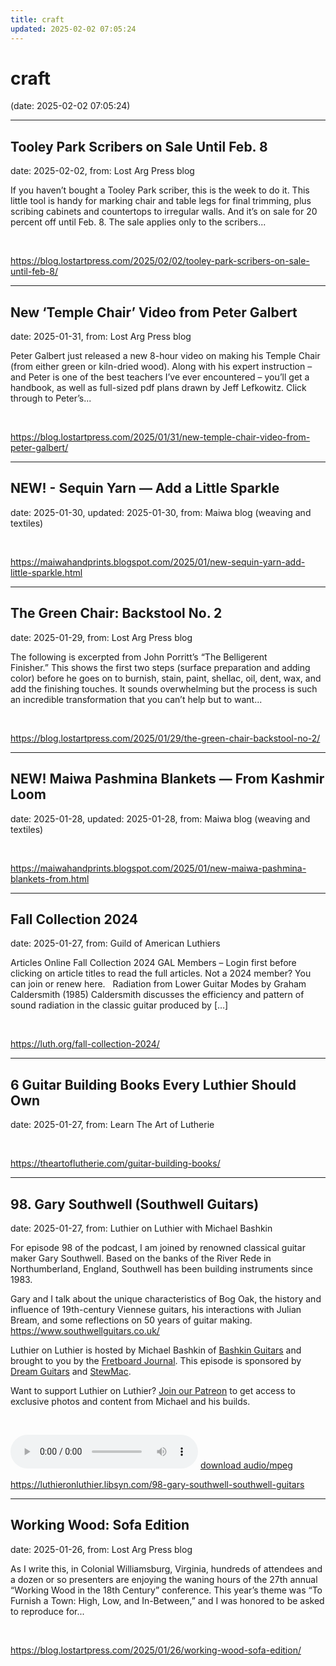 ```yaml
---
title: craft
updated: 2025-02-02 07:05:24
---
```


# craft

(date: 2025-02-02 07:05:24)

---

## Tooley Park Scribers on Sale Until Feb. 8

date: 2025-02-02, from: Lost Arg Press blog

If you haven&#8217;t bought a Tooley Park scriber, this is the week to do it. This little tool is handy for marking chair and table legs for final trimming, plus scribing cabinets and countertops to irregular walls. And it&#8217;s on sale for 20 percent off until Feb. 8. The sale applies only to the scribers... 

<br> 

<https://blog.lostartpress.com/2025/02/02/tooley-park-scribers-on-sale-until-feb-8/>

---

## New ‘Temple Chair’ Video from Peter Galbert

date: 2025-01-31, from: Lost Arg Press blog

Peter Galbert just released a new 8-hour video on making his Temple Chair (from either green or kiln-dried wood). Along with his expert instruction – and Peter is one of the best teachers I&#8217;ve ever encountered – you&#8217;ll get a handbook, as well as full-sized pdf plans drawn by Jeff Lefkowitz. Click through to Peter&#8217;s... 

<br> 

<https://blog.lostartpress.com/2025/01/31/new-temple-chair-video-from-peter-galbert/>

---

## NEW! - Sequin Yarn — Add a Little Sparkle

date: 2025-01-30, updated: 2025-01-30, from: Maiwa blog (weaving and textiles)

 

<br> 

<https://maiwahandprints.blogspot.com/2025/01/new-sequin-yarn-add-little-sparkle.html>

---

## The Green Chair: Backstool No. 2

date: 2025-01-29, from: Lost Arg Press blog

The following is excerpted from John Porritt’s “The Belligerent Finisher.”&#160;This shows the first two steps (surface preparation and adding color) before he goes on to burnish, stain, paint, shellac, oil, dent, wax, and add the finishing touches. It sounds overwhelming but the process is such an incredible transformation that you can&#8217;t help but to want... 

<br> 

<https://blog.lostartpress.com/2025/01/29/the-green-chair-backstool-no-2/>

---

## NEW! Maiwa Pashmina Blankets — From Kashmir Loom

date: 2025-01-28, updated: 2025-01-28, from: Maiwa blog (weaving and textiles)

 

<br> 

<https://maiwahandprints.blogspot.com/2025/01/new-maiwa-pashmina-blankets-from.html>

---

## Fall Collection 2024

date: 2025-01-27, from: Guild of American Luthiers

Articles Online Fall Collection 2024 GAL Members – Login first before clicking on article titles to read the full articles. Not a 2024 member? You can join or renew here. &#160; Radiation from Lower Guitar Modes by Graham Caldersmith (1985) Caldersmith discusses the efficiency and pattern of sound radiation in the classic guitar produced by [&#8230;] 

<br> 

<https://luth.org/fall-collection-2024/>

---

## 6 Guitar Building Books Every Luthier Should Own

date: 2025-01-27, from: Learn The Art of Lutherie

 

<br> 

<https://theartoflutherie.com/guitar-building-books/>

---

## 98. Gary Southwell (Southwell Guitars)

date: 2025-01-27, from: Luthier on Luthier with Michael Bashkin

<p>For episode 98 of the podcast, I am joined by renowned classical guitar maker Gary Southwell. Based on the banks of the River Rede in Northumberland, England, Southwell has been building instruments since 1983.</p> <p>Gary and I talk about the unique characteristics of Bog Oak, the history and influence of 19th-century Viennese guitars, his interactions with Julian Bream, and some reflections on 50 years of guitar making.  <a id="m_-8465095884816533876LPlnk" href= "https://www.southwellguitars.co.uk/" target="_blank" rel= "noopener" data-saferedirecturl= "https://www.google.com/url?q=https://www.southwellguitars.co.uk/&source=gmail&ust=1738082931876000&usg=AOvVaw0eJoD2-LQjy7aqIVbZ4fOS"> https://www.southwellguitars.<wbr />co.uk/</a></p> <p>Luthier on Luthier is hosted by Michael Bashkin of <a href= "https://www.bashkinguitars.com">Bashkin Guitars</a> and brought to you by the <a href= "https://shop.fretboardjournal.com/products/fretboard-journal-annual-subscription"> Fretboard Journal</a>. This episode is sponsored by <a href= "https://www.dreamguitars.com/">Dream Guitars</a> and <a href= "https://www.stewmac.com/?irclickid=VA-TmuXZ%3AxyPUn0Ut-05ZTupUkHUPAzGE2bmy00&utm_source=3755630&utm_medium=Impact&utm_campaign=3755630&utm_content=Online%20Tracking%20Link_1303370&irgwc=1&partner=Fretboard%20Journal&mpid=3755630&group="> StewMac</a>.</p> <p>Want to support Luthier on Luthier? <a href= "https://www.patreon.com/luthieronluthier">Join our Patreon</a> to get access to exclusive photos and content from Michael and his builds.</p> <p> </p> 

<audio crossorigin="anonymous" controls="controls">
<source type="audio/mpeg" src="https://traffic.libsyn.com/secure/luthieronluthier/LOL98.mp3?dest-id=480616"></source>
</audio> <a href="https://traffic.libsyn.com/secure/luthieronluthier/LOL98.mp3?dest-id=480616" target="_blank">download audio/mpeg</a><br> 

<https://luthieronluthier.libsyn.com/98-gary-southwell-southwell-guitars>

---

## Working Wood: Sofa Edition

date: 2025-01-26, from: Lost Arg Press blog

As I write this, in Colonial Williamsburg, Virginia, hundreds of attendees and a dozen or so presenters are enjoying the waning hours of the 27th annual &#8220;Working Wood in the 18th Century&#8221; conference. This year&#8217;s theme was &#8220;To Furnish a Town: High, Low, and In-Between,&#8221; and I was honored to be asked to reproduce for... 

<br> 

<https://blog.lostartpress.com/2025/01/26/working-wood-sofa-edition/>

